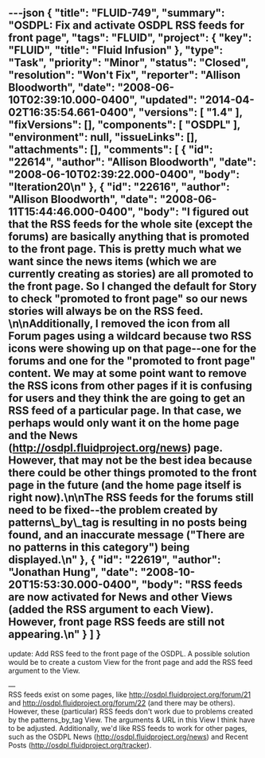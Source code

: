---json
{
  "title": "FLUID-749",
  "summary": "OSDPL: Fix and activate OSDPL RSS feeds for front page",
  "tags": "FLUID",
  "project": {
    "key": "FLUID",
    "title": "Fluid Infusion"
  },
  "type": "Task",
  "priority": "Minor",
  "status": "Closed",
  "resolution": "Won't Fix",
  "reporter": "Allison Bloodworth",
  "date": "2008-06-10T02:39:10.000-0400",
  "updated": "2014-04-02T16:35:54.661-0400",
  "versions": [
    "1.4"
  ],
  "fixVersions": [],
  "components": [
    "OSDPL"
  ],
  "environment": null,
  "issueLinks": [],
  "attachments": [],
  "comments": [
    {
      "id": "22614",
      "author": "Allison Bloodworth",
      "date": "2008-06-10T02:39:22.000-0400",
      "body": "Iteration20\n"
    },
    {
      "id": "22616",
      "author": "Allison Bloodworth",
      "date": "2008-06-11T15:44:46.000-0400",
      "body": "I figured out that the RSS feeds for the whole site (except the forums) are basically anything that is promoted to the front page. This is pretty much what we want since the news items (which we are currently creating as stories) are all promoted to the front page. So I changed the default for Story to check \"promoted to front page\" so our news stories will always be on the RSS feed.&#x20;\n\nAdditionally, I removed the icon from all Forum pages using a wildcard because two RSS icons were showing up on that page--one for the forums and one for the \"promoted to front page\" content. We may at some point want to remove the RSS icons from other pages if it is confusing for users and they think the are going to get an RSS feed of a particular page. In that case, we perhaps would only want it on the home page and the News (<http://osdpl.fluidproject.org/news>) page. However, that may not be the best idea because there could be other things promoted to the front page in the future (and the home page itself is right now).\n\nThe RSS feeds for the forums still need to be fixed--the problem created by patterns\\_by\\_tag is resulting in no posts being found, and an inaccurate message (\"There are no patterns in this category\") being displayed.\n"
    },
    {
      "id": "22619",
      "author": "Jonathan Hung",
      "date": "2008-10-20T15:53:30.000-0400",
      "body": "RSS feeds are now activated for News and other Views (added the RSS argument to each View). However, front page RSS feeds are still not appearing.\n"
    }
  ]
}
---
update: Add RSS feed to the front page of the OSDPL. A possible solution would be to create a custom View for the front page and add the RSS feed argument to the View.

—\
RSS feeds exist on some pages, like <http://osdpl.fluidproject.org/forum/21> and <http://osdpl.fluidproject.org/forum/22> (and there may be others). However, these (particular) RSS feeds don't work due to problems created by the patterns\_by\_tag View. The arguments & URL in this View I think have to be adjusted. Additionally, we'd like RSS feeds to work for other pages, such as the OSDPL News (<http://osdpl.fluidproject.org/news>) and Recent Posts (<http://osdpl.fluidproject.org/tracker>).

        